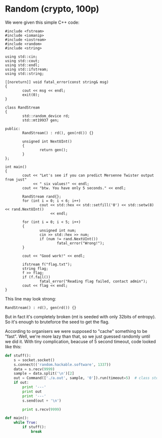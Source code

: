 # Random (crypto, 100p)

We were given this simple C++ code:

```
#include <fstream>
#include <iomanip>
#include <iostream>
#include <random>
#include <string>

using std::cin;
using std::cout;
using std::endl;
using std::ifstream;
using std::string;

[[noreturn]] void fatal_error(const string& msg)
{
        cout << msg << endl;
        exit(0);
}

class RandStream
{
        std::random_device rd;
        std::mt19937 gen;

public:
        RandStream() : rd(), gen(rd()) {}

        unsigned int NextUInt()
        {
                return gen();
        }
};

int main()
{
        cout << "Let's see if you can predict Mersenne Twister output from just"
             << " six values!" << endl;
        cout << "btw. You have only 5 seconds." << endl;

        RandStream rand{};
        for (int i = 0; i < 6; i++)
                cout << std::hex << std::setfill('0') << std::setw(8) << rand.NextUInt()
                     << endl;

        for (int i = 0; i < 5; i++)
        {
                unsigned int num;
                cin >> std::hex >> num;
                if (num != rand.NextUInt())
                        fatal_error("Wrong!");
        }

        cout << "Good work!" << endl;

        ifstream f("flag.txt");
        string flag;
        f >> flag;
        if (f.fail())
                fatal_error("Reading flag failed, contact admin");
        cout << flag << endl;
}
```

This line may look strong:


```
RandStream() : rd(), gen(rd()) {}
```

But in fact it's completely broken (mt is seeded with only 32bits of entropy). So it's enough to bruteforce the seed to get the flag.

According to organisers we were supposed to "cache" something to be "fast". Well, we're more lazy than that, so we just guessed randomly until we did it. With tiny complication, beacuse of 5 second timeout, code looked like this:

```python
def stuff():
    s = socket.socket()
    s.connect(('random.hackable.software', 1337))
    data = s.recv(9999)
    sample = data.split('\n')[2]
    out = Command(['./a.out', sample, '0']).run(timeout=5)  # class stolen from stackoverflow
    if out:
        print '---'
        print out
        print '---'
        s.send(out + '\n')

        print s.recv(9999)

def main():
    while True:
        if stuff():
            break
```
